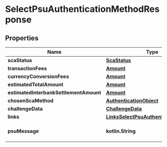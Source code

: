 
# SelectPsuAuthenticationMethodResponse

## Properties
Name | Type | Description | Notes
------------ | ------------- | ------------- | -------------
**scaStatus** | [**ScaStatus**](ScaStatus.md) |  | 
**transactionFees** | [**Amount**](Amount.md) |  |  [optional]
**currencyConversionFees** | [**Amount**](Amount.md) |  |  [optional]
**estimatedTotalAmount** | [**Amount**](Amount.md) |  |  [optional]
**estimatedInterbankSettlementAmount** | [**Amount**](Amount.md) |  |  [optional]
**chosenScaMethod** | [**AuthenticationObject**](AuthenticationObject.md) |  |  [optional]
**challengeData** | [**ChallengeData**](ChallengeData.md) |  |  [optional]
**links** | [**LinksSelectPsuAuthenticationMethod**](LinksSelectPsuAuthenticationMethod.md) |  |  [optional]
**psuMessage** | **kotlin.String** | Text to be displayed to the PSU. |  [optional]



